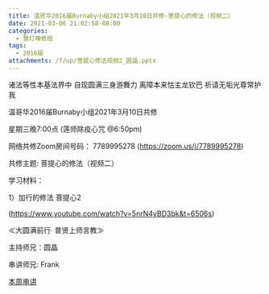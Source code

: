 ```yaml
---
title: 温哥华2016届Burnaby小组2021年3月10日共修-菩提心的修法（视频二）
date: 2021-03-06 21:02:58-08:00
categories:
  - 慧灯禅修班
tags:
  - 2016届
attachments: /f/up/菩提心修法视频2_圆晶.pptx
---
```

诸法等性本基法界中 自现圆满三身游舞力 离障本来怙主龙钦巴 祈请无垢光尊常护我

温哥华2016届Burnaby小组2021年3月10日共修 

星期三晚7:00点 (莲师除疫心咒 @6:50pm)

网络共修Zoom房间号码： 7789995278 (<https://zoom.us/j/7789995278>)

共修主题: 菩提心的修法（视频二）


学习材料：

1）加行的修法 菩提心2

(<https://www.youtube.com/watch?v=5nrN4yBD3bk&t=6506s>)


≪大圆满前行∙ 普贤上师言教≫ 　


主持师兄：圆晶

串讲师兄: Frank

[本周串讲](/f/up/菩提心修法视频2_圆晶.pptx)